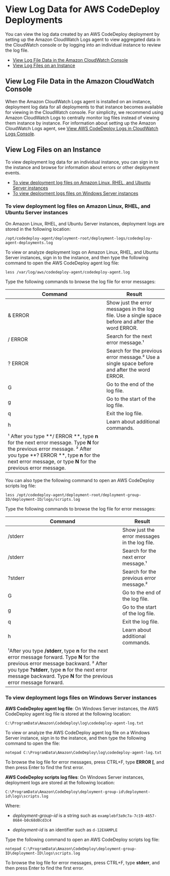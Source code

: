 # View Log Data for AWS CodeDeploy Deployments<a name="deployments-view-logs"></a>

You can view the log data created by an AWS CodeDeploy deployment by setting up the Amazon CloudWatch Logs agent to view aggregated data in the CloudWatch console or by logging into an individual instance to review the log file\.


+ [View Log File Data in the Amazon CloudWatch Console](#deployments-view-logs-cloudwatch)
+ [View Log Files on an Instance](#deployments-view-logs-instance)

## View Log File Data in the Amazon CloudWatch Console<a name="deployments-view-logs-cloudwatch"></a>

When the Amazon CloudWatch Logs agent is installed on an instance, deployment log data for all deployments to that instance becomes available for viewing in the CloudWatch console\. For simplicity, we recommend using Amazon CloudWatch Logs to centrally monitor log files instead of viewing them instance by instance\. For information about setting up the Amazon CloudWatch Logs agent, see [View AWS CodeDeploy Logs in CloudWatch Logs Console](http://aws.amazon.com/blogs/devops/view-aws-codedeploy-logs-in-amazon-cloudwatch-console/)\.

## View Log Files on an Instance<a name="deployments-view-logs-instance"></a>

To view deployment log data for an individual instance, you can sign in to the instance and browse for information about errors or other deployment events\.


+ [To view deployment log files on Amazon Linux, RHEL, and Ubuntu Server instances](#deployments-view-logs-instance-unix)
+ [To view deployment logs files on Windows Server instances](#deployments-view-logs-instance-windows)

### To view deployment log files on Amazon Linux, RHEL, and Ubuntu Server instances<a name="deployments-view-logs-instance-unix"></a>

On Amazon Linux, RHEL, and Ubuntu Server instances, deployment logs are stored in the following location:

 `/opt/codedeploy-agent/deployment-root/deployment-logs/codedeploy-agent-deployments.log`

To view or analyze deployment logs on Amazon Linux, RHEL, and Ubuntu Server instances, sign in to the instance, and then type the following command to open the AWS CodeDeploy agent log file:

```
less /var/log/aws/codedeploy-agent/codedeploy-agent.log
```

Type the following commands to browse the log file for error messages:


| Command | Result | 
| --- | --- | 
| & ERROR  | Show just the error messages in the log file\. Use a single space before and after the word ERROR\. | 
| / ERROR  | Search for the next error message\.¹  | 
| ? ERROR  | Search for the previous error message\.² Use a single space before and after the word ERROR\. | 
| G | Go to the end of the log file\. | 
| g | Go to the start of the log file\. | 
| q | Exit the log file\. | 
| h | Learn about additional commands\. | 
|  ¹ After you type **/ ERROR **, type **n** for the next error message\. Type **N** for the previous error message\.  ² After you type **? ERROR **, type **n** for the next error message, or type **N** for the previous error message\.  | 

You can also type the following command to open an AWS CodeDeploy scripts log file:

```
less /opt/codedeploy-agent/deployment-root/deployment-group-ID/deployment-ID/logs/scripts.log
```

Type the following commands to browse the log file for error messages:


| Command | Result | 
| --- | --- | 
| /stderr | Show just the error messages in the log file\.  | 
| /stderr | Search for the next error message\.¹ | 
| ?stderr | Search for the previous error message\.² | 
| G | Go to the end of the log file\. | 
| g | Go to the start of the log file\. | 
| q | Exit the log file\. | 
| h | Learn about additional commands\. | 
|  ¹After you type **/stderr**, type **n** for the next error message forward\. Type **N** for the previous error message backward\. ² After you type **?stderr**, type **n** for the next error message backward\. Type **N** for the previous error message forward\.  | 

### To view deployment logs files on Windows Server instances<a name="deployments-view-logs-instance-windows"></a>

**AWS CodeDeploy agent log file**: On Windows Server instances, the AWS CodeDeploy agent log file is stored at the following location:

`C:\ProgramData\Amazon\CodeDeploy\log\codedeploy-agent-log.txt`

To view or analyze the AWS CodeDeploy agent log file on a Windows Server instance, sign in to the instance, and then type the following command to open the file:

```
notepad C:\ProgramData\Amazon\CodeDeploy\log\codedeploy-agent-log.txt
```

To browse the log file for error messages, press CTRL\+F, type **ERROR \[**, and then press Enter to find the first error\. 

**AWS CodeDeploy scripts log files**: On Windows Server instances, deployment logs are stored at the following location:

`C:\ProgramData\Amazon\CodeDeploy\deployment-group-id\deployment-id\logs\scripts.log`

Where:

+ *deployment\-group\-id* is a string such as `examplebf3a9c7a-7c19-4657-8684-b0c68d0cd3c4`

+ *deployment\-id* is an identifier such as `d-12EXAMPLE`

Type the following command to open an AWS CodeDeploy scripts log file:

```
notepad C:\ProgramData\Amazon\CodeDeploy\deployment-group-ID\deployment-ID\logs\scripts.log
```

To browse the log file for error messages, press CTRL\+F, type **stderr**, and then press Enter to find the first error\. 